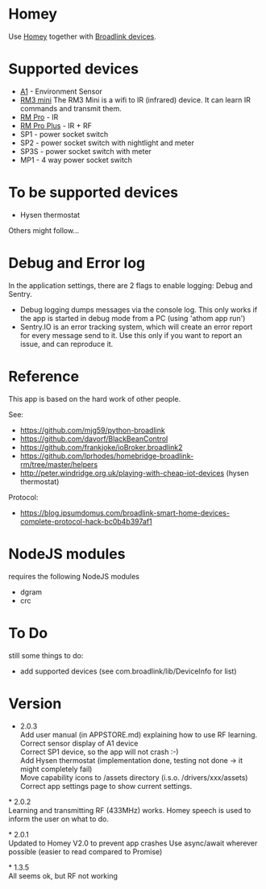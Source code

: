# Homey

Use [Homey](https://www.athom.com/) together with [Broadlink devices](http://www.ibroadlink.com/).


# Supported devices

* [A1](http://www.ibroadlink.com/a1/) - Environment Sensor
* [RM3 mini](http://www.ibroadlink.com/rmMini3/)
  The RM3 Mini is a wifi to IR (infrared) device. It can learn IR commands and transmit them.
* [RM Pro](http://www.ibroadlink.com/rmPro)  - IR
* [RM Pro Plus](http://www.ibroadlink.com/rmPro+)   - IR + RF
* SP1  - power socket switch
* SP2  - power socket switch with nightlight and meter
* SP3S - power socket switch with meter
* MP1 - 4 way power socket switch

# To be supported devices

* Hysen thermostat

Others might follow...


# Debug and Error log

In the application settings, there are 2 flags to enable logging: Debug and Sentry.
- Debug logging dumps messages via the console log. This only works if the app is 
  started in debug mode from a PC (using 'athom app run')
- Sentry.IO is an error tracking system, which will create an error report for every
  message send to it. Use this only if you want to report an issue, and can reproduce
  it.

# Reference

This app is based on the hard work of other people.

See:
- https://github.com/mjg59/python-broadlink
- https://github.com/davorf/BlackBeanControl
- https://github.com/frankjoke/ioBroker.broadlink2
- https://github.com/lprhodes/homebridge-broadlink-rm/tree/master/helpers
- http://peter.windridge.org.uk/playing-with-cheap-iot-devices  (hysen thermostat)

Protocol:
- https://blog.ipsumdomus.com/broadlink-smart-home-devices-complete-protocol-hack-bc0b4b397af1

# NodeJS modules

requires the following NodeJS modules
- dgram
- crc


# To Do

still some things to do:
- add supported devices (see com.broadlink/lib/DeviceInfo for list)


# Version

* 2.0.3<br>
Add user manual (in APPSTORE.md) explaining how to use RF learning.<br>
Correct sensor display of A1 device<br>
Correct SP1 device, so the app will not crash :-)<br>
Add Hysen thermostat (implementation done, testing not done -> it might completely fail)<br>
Move capability icons to /assets directory (i.s.o. /drivers/xxx/assets)<br>
Correct app settings page to show current settings.<br>
<P>
* 2.0.2<br>
Learning and transmitting RF (433MHz) works. Homey speech is used to inform the user on what to do.
<P>
* 2.0.1<br>
Updated to Homey V2.0 to prevent app crashes
Use async/await wherever possible (easier to read compared to Promise)
<P>
* 1.3.5<br>
All seems ok, but RF not working

